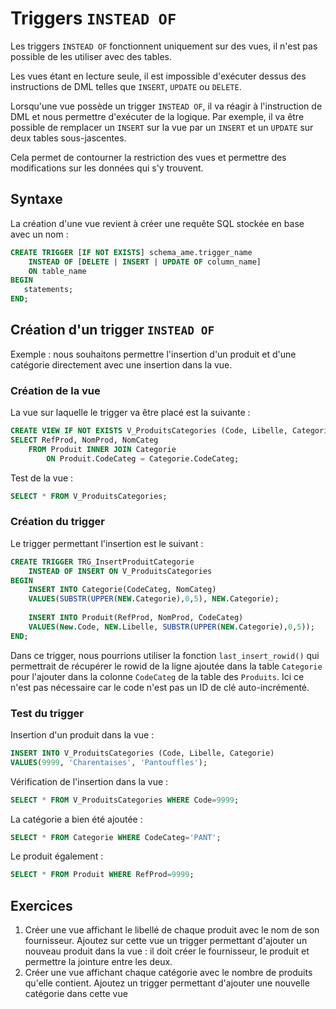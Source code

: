 # Triggers `INSTEAD OF`

Les triggers `INSTEAD OF` fonctionnent uniquement sur des vues, il n'est pas possible de les utiliser avec des tables.

Les vues étant en lecture seule, il est impossible d'exécuter dessus des instructions de DML telles que `INSERT`, `UPDATE` ou `DELETE`.

Lorsqu'une vue possède un trigger `INSTEAD OF`, il va réagir à l'instruction de DML et nous permettre d'exécuter de la logique. Par exemple, il va être possible de remplacer un `INSERT` sur la vue par un `INSERT` et un `UPDATE` sur deux tables sous-jascentes.

Cela permet de contourner la restriction des vues et permettre des modifications sur les données qui s'y trouvent.


## Syntaxe

La création d'une vue revient à créer une requête SQL stockée en base avec un nom :

```sql
CREATE TRIGGER [IF NOT EXISTS] schema_ame.trigger_name
    INSTEAD OF [DELETE | INSERT | UPDATE OF column_name]
    ON table_name
BEGIN
   statements;
END;
```

## Création d'un trigger `INSTEAD OF`

Exemple : nous souhaitons permettre l'insertion d'un produit et d'une catégorie directement avec une insertion dans la vue. 

### Création de la vue

La vue sur laquelle le trigger va être placé est la suivante :

```sql
CREATE VIEW IF NOT EXISTS V_ProduitsCategories (Code, Libelle, Categorie) AS
SELECT RefProd, NomProd, NomCateg
	FROM Produit INNER JOIN Categorie
		ON Produit.CodeCateg = Categorie.CodeCateg;
```

Test de la vue : 

```sql
SELECT * FROM V_ProduitsCategories;
```

### Création du trigger

Le trigger permettant l'insertion est le suivant : 

```sql
CREATE TRIGGER TRG_InsertProduitCategorie
    INSTEAD OF INSERT ON V_ProduitsCategories
BEGIN
    INSERT INTO Categorie(CodeCateg, NomCateg)
    VALUES(SUBSTR(UPPER(NEW.Categorie),0,5), NEW.Categorie);
    
    INSERT INTO Produit(RefProd, NomProd, CodeCateg)
    VALUES(New.Code, NEW.Libelle, SUBSTR(UPPER(NEW.Categorie),0,5));
END;
```

Dans ce trigger, nous pourrions utiliser la fonction `last_insert_rowid()` qui permettrait de récupérer le rowid de la ligne ajoutée dans la table `Categorie` pour l'ajouter dans la colonne `CodeCateg` de la table des `Produits`. Ici ce n'est pas nécessaire car le code n'est pas un ID de clé auto-incrémenté.

### Test du trigger

Insertion d'un produit dans la vue :

```sql
INSERT INTO V_ProduitsCategories (Code, Libelle, Categorie)
VALUES(9999, 'Charentaises', 'Pantouffles');
```

Vérification de l'insertion dans la vue :

```sql
SELECT * FROM V_ProduitsCategories WHERE Code=9999;
```

La catégorie a bien été ajoutée :
```sql
SELECT * FROM Categorie WHERE CodeCateg='PANT';
```

Le produit également :
```sql
SELECT * FROM Produit WHERE RefProd=9999;
```

## Exercices

1. Créer une vue affichant le libellé de chaque produit avec le nom de son fournisseur. Ajoutez sur cette vue un trigger permettant d'ajouter un nouveau produit dans la vue : il doit créer le fournisseur, le produit et permettre la jointure entre les deux.
2. Créer une vue affichant chaque catégorie avec le nombre de produits qu'elle contient. Ajoutez un trigger permettant d'ajouter une nouvelle catégorie dans cette vue